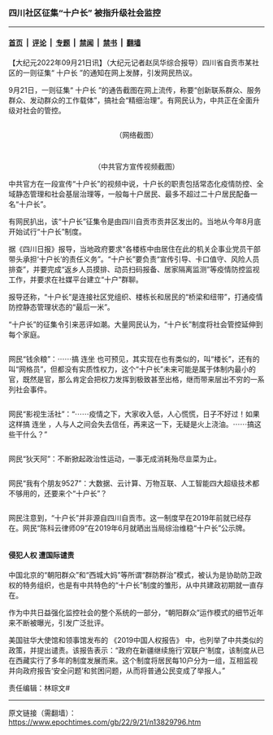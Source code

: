 ### 四川社区征集“十户长” 被指升级社会监控

---

#### [首页](../../../..?n13829796) &nbsp;|&nbsp; [评论](../../../../../epoch-comment?n13829796) &nbsp;|&nbsp; [专题](../../../../../epoch-special?n13829796) &nbsp;|&nbsp; [禁闻](../../../../../epoch-news?n13829796) &nbsp;|&nbsp; [禁书](../../../../../books?n13829796) &nbsp;|&nbsp; [翻墙](https://github.com/gfw-breaker/nogfw/blob/master/README.md?n13829796)


<div class="post_content" id="artbody" itemprop="articleBody">
 <!-- article content begin -->
 <p>
  【大纪元2022年09月21日讯】（大纪元记者赵凤华综合报导）四川省自贡市某社区的一则征集“
  <ok href="https://www.epochtimes.com/gb/tag/%E5%8D%81%E6%88%B7%E9%95%BF.html">
   十户长
  </ok>
  ”的通知在网上发酵，引发网民热议。
 </p>
 <p>
  9月21日，一则征集“
  <ok href="https://www.epochtimes.com/gb/tag/%E5%8D%81%E6%88%B7%E9%95%BF.html">
   十户长
  </ok>
  ”的通告截图在网上流传，称要“创新联系群众、服务群众、发动群众的工作载体”，搞社会“精细治理”。有网民认为，中共正在全面升级对社会的管控。
 </p>
 <p>
  <ok href="https://i.epochtimes.com/assets/uploads/2022/09/id13829816-f3cda8b0054a46b74c6783ef421aa10b.png">
   <img alt="" class="size-large wp-image-13829816 aligncenter" src="https://i.epochtimes.com/assets/uploads/2022/09/id13829816-f3cda8b0054a46b74c6783ef421aa10b-600x528.png"/>
  </ok>
 </p>
 <p style="text-align: center;">
  （网络截图）
 </p>
 <p style="text-align: center;">
  <ok href="https://i.epochtimes.com/assets/uploads/2022/09/id13830302-6fadecd75d063a1db0bcc02381189ae9.png">
   <img alt="" class="alignnone size-full wp-image-13830302" src="https://i.epochtimes.com/assets/uploads/2022/09/id13830302-6fadecd75d063a1db0bcc02381189ae9.png"/>
  </ok>
 </p>
 <p style="text-align: center;">
  <ok href="https://i.epochtimes.com/assets/uploads/2022/09/id13830308-063cd0e1594310483565dec3791e4703.png">
   <img alt="" class="alignnone size-large wp-image-13830308" src="https://i.epochtimes.com/assets/uploads/2022/09/id13830308-063cd0e1594310483565dec3791e4703-600x552.png"/>
  </ok>
 </p>
 <p style="text-align: center;">
  （中共官方宣传视频截图）
 </p>
 <p style="text-align: left;">
  中共官方在一段宣传“十户长”的视频中说，十户长的职责包括常态化疫情防控、全域静态管理和社会基层治理等，一般每十户居民、最多不超过二十户居民配备一名“十户长”。
 </p>
 <p>
  有网民扒出，该“十户长”征集令是由四川自贡市贡井区发出的。当地从今年8月底开始试行“十户长”制度。
 </p>
 <p>
  据《四川日报》报导，当地政府要求“各楼栋中由居住在此的机关企事业党员干部带头承担‘十户长’的责任义务”。“十户长”要负责“宣传引导、卡口值守、风险人员排查”，并要完成“返乡人员摸排、动员扫码报备、居家隔离监测”等疫情防控监视工作，并要求在社媒平台建立“十户”群聊。
 </p>
 <p>
  报导还称，“十户长”是连接社区党组织、楼栋长和居民的“桥梁和纽带”，打通疫情防控静态管理状态的“最后一米”。
 </p>
 <p>
  “十户长”的征集令引来恶评如潮。大量网民认为，“十户长”制度将社会管控延伸到每个家庭。
 </p>
 <p>
  <ok href="https://i.epochtimes.com/assets/uploads/2022/09/id13829917-45042dafb30536bd0a6d3fa96de1b190.png">
   <img alt="" class="size-large wp-image-13829917 aligncenter" src="https://i.epochtimes.com/assets/uploads/2022/09/id13829917-45042dafb30536bd0a6d3fa96de1b190-600x167.png"/>
  </ok>
 </p>
 <p>
  网民“钱余粮”：⋯⋯搞
  <ok href="https://www.epochtimes.com/gb/tag/%E8%BF%9E%E5%9D%90.html">
   连坐
  </ok>
  也可预见，其实现在也有类似的，叫“楼长”，还有的叫“网格员”，但都没有实质性权力，这个“十户长”未来可能是属于体制内最小的官，既然是官，那么肯定会把权力发挥到极致甚至出格，继而带来层出不穷的一系列社会事件。
 </p>
 <p>
  <ok href="https://i.epochtimes.com/assets/uploads/2022/09/id13829918-ea989fda3b6d0d2556aa88fa05ade9ab.png">
   <img alt="" class="size-large wp-image-13829918 aligncenter" src="https://i.epochtimes.com/assets/uploads/2022/09/id13829918-ea989fda3b6d0d2556aa88fa05ade9ab-600x300.png"/>
  </ok>
 </p>
 <p>
  网民“影视生活社”：“⋯⋯疫情之下，大家收入低，人心慌慌，日子不好过！如果这样搞
  <ok href="https://www.epochtimes.com/gb/tag/%E8%BF%9E%E5%9D%90.html">
   连坐
  </ok>
  ，人与人之间会失去信任，再来这一下，无疑是火上浇油。⋯⋯搞这些干什么？”
 </p>
 <p>
  <ok href="https://i.epochtimes.com/assets/uploads/2022/09/id13829944-98f6040ed5e03d0870e02def629bbd21.png">
   <img alt="" class="size-large wp-image-13829944 aligncenter" src="https://i.epochtimes.com/assets/uploads/2022/09/id13829944-98f6040ed5e03d0870e02def629bbd21-600x119.png"/>
  </ok>
 </p>
 <p>
  网民“狄天阿”：不断掀起政治性运动，一事无成消耗殆尽韭菜为止。
 </p>
 <p>
  <ok href="https://i.epochtimes.com/assets/uploads/2022/09/id13829950-ff9734210574ba830ba80847ed646057.png">
   <img alt="" class="size-large wp-image-13829950 aligncenter" src="https://i.epochtimes.com/assets/uploads/2022/09/id13829950-ff9734210574ba830ba80847ed646057-600x109.png"/>
  </ok>
 </p>
 <p>
  网民“我有个朋友9527”：大数据、云计算、万物互联、人工智能四大超级技术都不够用的，还要来个“十户长”？
 </p>
 <p>
  <ok href="https://i.epochtimes.com/assets/uploads/2022/09/id13829916-27775ae17d6d9a79ab71573d2e514b6b.png">
   <img alt="" class="size-large wp-image-13829916 aligncenter" src="https://i.epochtimes.com/assets/uploads/2022/09/id13829916-27775ae17d6d9a79ab71573d2e514b6b-600x144.png"/>
  </ok>
 </p>
 <p>
  网民注意到，“十户长”并非源自四川自贡市。这一制度早在2019年前就已经存在。网民“陈科云律师09”在2019年6月就晒出当局综治维稳“十户长”公示牌。
 </p>
 <p>
  <ok href="https://i.epochtimes.com/assets/uploads/2022/09/id13829939-0ea2aac95e138cbd4f80f71bf05b1ac5.png">
   <img alt="" class="size-large wp-image-13829939 aligncenter" src="https://i.epochtimes.com/assets/uploads/2022/09/id13829939-0ea2aac95e138cbd4f80f71bf05b1ac5-600x350.png"/>
  </ok>
 </p>
 <h4>
  侵犯人权 遭国际谴责
 </h4>
 <p>
  中国北京的“朝阳群众”和“西城大妈”等所谓“群防群治”模式，被认为是协助防卫政权的特务组织，也是有中共特色的“十户长”制度的雏形，从中共建政初期就一直存在。
 </p>
 <p>
  作为中共日益强化监控社会的整个系统的一部分，“朝阳群众”运作模式的细节近年来不断被曝光，引发广泛批评。
 </p>
 <p>
  美国驻华大使馆和领事馆发布的
  <ok href="https://china.usembassy-china.org.cn/zh/2019-hr-rp-zh/">
   《2019中国人权报告》
  </ok>
  中，也列举了中共类似的政策，并提出谴责。该报告表示：“政府在新疆继续施行‘双联户’制度，该制度从已在西藏实行了多年的制度发展而来。这个制度将居民每10户分为一组，互相监视并向政府报告‘安全问题’和贫困问题，从而将普通公民变成了举报人。”
 </p>
 <p>
  责任编辑：林琮文#
 </p>
 <!-- article content end -->
 <div id="below_article_ad">
 </div>
</div>


---

原文链接（需翻墙）：https://www.epochtimes.com/gb/22/9/21/n13829796.htm